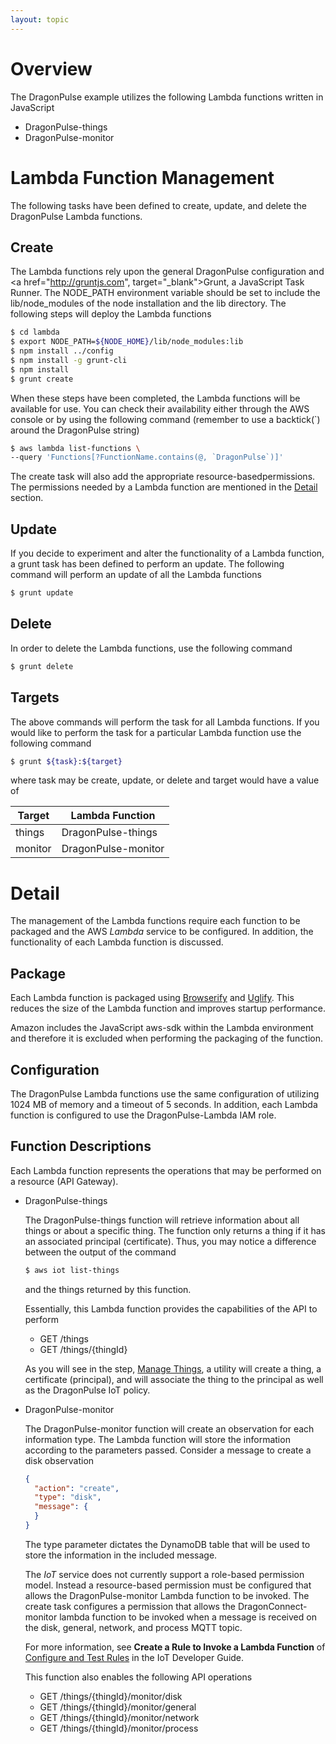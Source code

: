 ```yaml
---
layout: topic
---
```

# Overview

The DragonPulse example utilizes the following Lambda functions
written in JavaScript

* DragonPulse-things
* DragonPulse-monitor

# Lambda Function Management

The following tasks have been defined to create, update, and delete
the DragonPulse Lambda functions.

## Create

The Lambda functions rely upon the general DragonPulse configuration and
<a href="http://gruntjs.com", target="_blank">Grunt</a>,
a JavaScript Task Runner.  The NODE_PATH environment variable should be
set to include the lib/node_modules of the node installation and the lib
directory.  The following steps will deploy the Lambda functions

```sh
$ cd lambda
$ export NODE_PATH=${NODE_HOME}/lib/node_modules:lib
$ npm install ../config
$ npm install -g grunt-cli
$ npm install
$ grunt create
```

When these steps have been completed, the Lambda functions will be
available for use.  You can check their availability either through the
AWS console or by using the following command (remember to use a backtick(`)
around the DragonPulse string)

```sh
$ aws lambda list-functions \
--query 'Functions[?FunctionName.contains(@, `DragonPulse`)]'
```

The create task will also add the appropriate resource-basedpermissions.
The permissions needed by a Lambda function are mentioned in the
[Detail](#detail) section.

## Update

If you decide to experiment and alter the functionality of a Lambda function,
a grunt task has been defined to perform an update.  The following command
will perform an update of all the Lambda functions

```sh
$ grunt update
```

## Delete

In order to delete the Lambda functions, use the following command

```sh
$ grunt delete
```

## Targets

The above commands will perform the task for all Lambda functions.  If you
would like to perform the task for a particular Lambda function use the
following command

```sh
$ grunt ${task}:${target}
```

where task may be create, update, or delete and target would have a value of

Target | Lambda Function
-------|----------------
things | DragonPulse-things
monitor  | DragonPulse-monitor

# Detail

The management of the Lambda functions require each function to be packaged
and the AWS _Lambda_ service to be configured.  In addition, the functionality
of each Lambda function is discussed.

## Package

Each Lambda function is packaged using
<a href="http://browserify.org" target="_blank">Browserify</a> and
<a href="https://github.com/mishoo/UglifyJS2" target="_blank">Uglify</a>.
This reduces the size of the Lambda function and improves startup performance.

Amazon includes the JavaScript aws-sdk within the Lambda environment and
therefore it is excluded when performing the packaging of the function.

## Configuration

The DragonPulse Lambda functions use the same configuration of utilizing
1024 MB of memory and a timeout of 5 seconds.  In addition, each Lambda
function is configured to use the DragonPulse-Lambda IAM role.

## Function Descriptions

Each Lambda function represents the operations that may be performed on a
resource (API Gateway).

* DragonPulse-things

    The DragonPulse-things function will retrieve information about
    all things or about a specific thing.  The function only returns
    a thing if it has an associated principal (certificate).  Thus,
    you may notice a difference between the output of the command

    ```sh
    $ aws iot list-things
    ```

    and the things returned by this function.

    Essentially, this Lambda function provides the capabilities of the API
    to perform

    * GET /things
    * GET /things/{thingId}

    As you will see in the step, [Manage Things](./things.html),
    a utility will create a thing, a certificate (principal), and will
    associate the thing to the principal as well as the DragonPulse IoT
    policy.

* DragonPulse-monitor

    The DragonPulse-monitor function will create an observation for each
    information type.  The Lambda function will store the information
    according to the parameters passed.  Consider a message to create a
    disk observation

    ```json
    {
      "action": "create",
      "type": "disk",
      "message": {
      }
    }
    ```

    The type parameter dictates the DynamoDB table that will be used
    to store the information in the included message.

    The _IoT_ service does not currently support a role-based
    permission model.  Instead a resource-based permission must be configured
    that allows the DragonPulse-monitor Lambda function to be invoked.
    The create task configures a permission that allows the
    DragonConnect-monitor lambda function to be invoked when a message
    is received on the disk, general, network, and process MQTT topic.

    For more information, see **Create a Rule to Invoke a Lambda Function**
    of <a href="http://docs.aws.amazon.com/iot/latest/developerguide/config-and-test-rules.html"
    target="_blank">Configure and Test Rules</a> in the IoT Developer Guide.

    This function also enables the following API operations

    * GET /things/{thingId}/monitor/disk
    * GET /things/{thingId}/monitor/general
    * GET /things/{thingId}/monitor/network
    * GET /things/{thingId}/monitor/process
